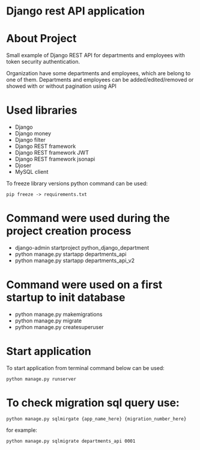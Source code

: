 # Django rest API application 

# About Project

Small example of Django REST API for departments and employees with token security authentication.

Organization have some departments and employees, which are belong to one of them. 
Departments and employees can be added/edited/removed or showed with or without pagination using API

# Used libraries

- Django
- Django money
- Django filter
- Django REST framework
- Django REST framework JWT
- Django REST framework jsonapi
- Djoser
- MySQL client

To freeze library versions python command can be used:

```
pip freeze -> requirements.txt
```

# Command were used during the project creation process
- django-admin startproject python_django_department
- python manage.py startapp departments_api
- python manage.py startapp departments_api_v2

# Command were used on a first startup to init database
- python manage.py makemigrations
- python manage.py migrate
- python manage.py createsuperuser

# Start application

To start application from terminal command below can be used:
```
python manage.py runserver
```

# To check migration sql query use:
```
python manage.py sqlmirgate {app_name_here} {migration_number_here}
```

for example:
```
python manage.py sqlmigrate departments_api 0001
```
